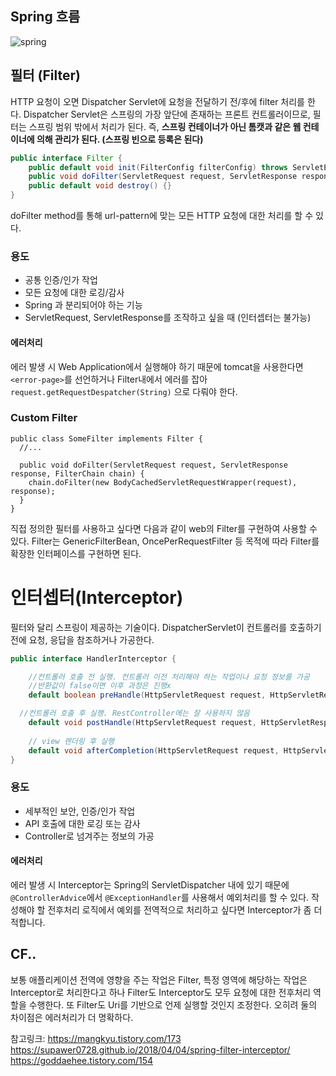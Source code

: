 ## Spring 흐름

![spring](https://user-images.githubusercontent.com/45115557/194739307-58d96f72-2c13-41dc-b6bc-4e696f4072fa.PNG)


## 필터 (Filter)


HTTP 요청이 오면 Dispatcher Servlet에 요청을 전달하기 전/후에 filter 처리를 한다. Dispatcher Servlet은 스프링의 가장 앞단에 존재하는 프론트 컨트롤러이므로, 필터는 스프링 범위 밖에서 처리가 된다. 즉, **스프링 컨테이너가 아닌 톰캣과 같은 웹 컨테이너에 의해 관리가 된다. (스프링 빈으로 등록은 된다)**

```java
public interface Filter { 
	public default void init(FilterConfig filterConfig) throws ServletException {} 
	public void doFilter(ServletRequest request, ServletResponse response, FilterChain chain) throws IOException, ServletException; 
	public default void destroy() {} 
}
```

doFilter method를 통해 url-pattern에 맞는 모든 HTTP 요청에 대한 처리를 할 수 있다.  

### 용도

- 공통 인증/인가 작업
- 모든 요청에 대한 로깅/감사
- Spring 과 분리되어야 하는 기능
- ServletRequest, ServletResponse를 조작하고 싶을 때 (인터셉터는 불가능)

#### 에러처리
에러 발생 시 Web Application에서 실행해야 하기 때문에 tomcat을 사용한다면 `<error-page>`를 선언하거나 Filter내에서 에러를 잡아 `request.getRequestDespatcher(String)` 으로 다뤄야 한다. 


### Custom Filter
```
public class SomeFilter implements Filter {
  //...
  
  public void doFilter(ServletRequest request, ServletResponse response, FilterChain chain) {
    chain.doFilter(new BodyCachedServletRequestWrapper(request), response);
  }
}

```
직접 정의한 필터를 사용하고 싶다면 다음과 같이 web의 Filter를 구현하여 사용할 수 있다. 
Filter는 GenericFilterBean, OncePerRequestFilter 등 목적에 따라 Filter를 확장한 인터페이스를 구현하면 된다. 


# 인터셉터(Interceptor)

필터와 달리 스프링이 제공하는 기술이다. DispatcherServlet이 컨트롤러를 호출하기 전에 요청, 응답을 참조하거나 가공한다. 


```java
public interface HandlerInterceptor { 

	//컨트롤러 호출 전 실행. 컨트롤러 이전 처리해야 하는 작업이나 요청 정보를 가공
	//반환값이 false이면 이후 과정은 진행x
	default boolean preHandle(HttpServletRequest request, HttpServletResponse response, Object handler) throws Exception { return true; } 

  //컨트롤러 호출 후 실행. RestController에는 잘 사용하지 않음
	default void postHandle(HttpServletRequest request, HttpServletResponse response, Object handler, @Nullable ModelAndView modelAndView) throws Exception { } 
	
	// view 렌더링 후 실행
	default void afterCompletion(HttpServletRequest request, HttpServletResponse response, Object handler, @Nullable Exception ex) throws Exception { } 
}

```

### 용도

- 세부적인 보안, 인증/인가 작업
- API 호출에 대한 로깅 또는 감사
- Controller로 넘겨주는 정보의 가공

#### 에러처리
에러 발생 시 Interceptor는 Spring의 ServletDispatcher 내에 있기 때문에 `@ControllerAdvice`에서 `@ExceptionHandler`를 사용해서 예외처리를 할 수 있다. 작성해야 할 전후처리 로직에서 예외를 전역적으로 처리하고 싶다면 Interceptor가 좀 더 적합니다. 


## CF..

보통 애플리케이션 전역에 영향을 주는 작업은 Filter, 특정 영역에 해당하는 작업은 Interceptor로 처리한다고 하나 Filter도 Interceptor도 모두 요청에 대한 전후처리 역할을 수행한다. 또 Filter도 Uri를 기반으로 언제 실행할 것인지 조정한다.
오히려 둘의 차이점은 에러처리가 더 명확하다. 

참고링크: 
https://mangkyu.tistory.com/173   
https://supawer0728.github.io/2018/04/04/spring-filter-interceptor/   
https://goddaehee.tistory.com/154
